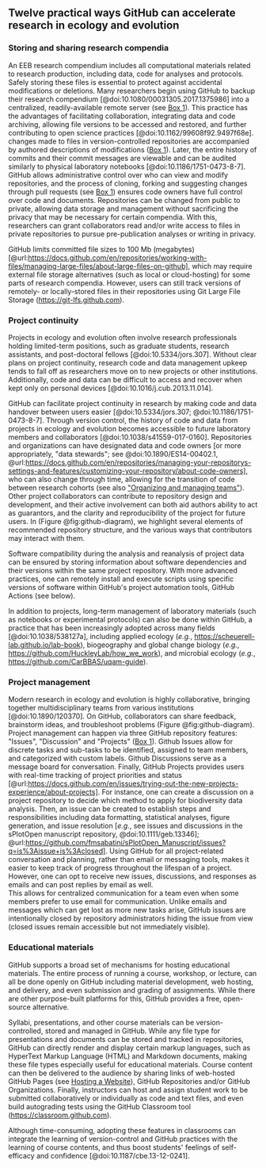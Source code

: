 ## Twelve practical ways GitHub can accelerate research in ecology and evolution

### Storing and sharing research compendia

<!--*contributors to this section: Dylan Gomes, Emma Hudgins, Pedro Braga, Katherine Hébert* -->
An EEB research compendium includes all computational materials related to research production, including data, code for analyses and protocols. 
Safely storing these files is essential to protect against accidental modifications or deletions.
Many researchers begin using GitHub to backup their research compendium [@doi:10.1080/00031305.2017.1375986] into a centralized, readily-available remote server (see [Box 1](#definitions)).
This practice has the advantages of facilitating collaboration, integrating data and code archiving, allowing file versions to be accessed and restored, and further contributing to open science practices [@doi:10.1162/99608f92.9497f68e].
changes made to files in version-controlled repositories are accompanied by authored descriptions of modifications ([Box 1](#definitions)).
Later, the entire history of commits and their commit messages are viewable and can be audited similarly to physical laboratory notebooks [@doi:10.1186/1751-0473-8-7].
GitHub allows administrative control over who can view and modify repositories, and the process of cloning, forking and suggesting changes through pull requests (see [Box 1](#definitions)) ensures code owners have full control over code and documents.
Repositories can be changed from public to private, allowing data storage and management without sacrificing the privacy that may be necessary for certain compendia.
With this, researchers can grant collaborators read and/or write access to files in private repositories to pursue pre-publication analyses or writing in privacy.

GitHub limits committed file sizes to 100 Mb (megabytes) [@url:https://docs.github.com/en/repositories/working-with-files/managing-large-files/about-large-files-on-github], which may require external file storage alternatives (such as local or cloud-hosting) for some parts of research compendia.
However, users can still track versions of remotely- or locally-stored files in their repositories using Git Large File Storage (<https://git-lfs.github.com>).

### Project continuity

<!--*Contributors to this section: BPME, VF, PHPB  -->

Projects in ecology and evolution often involve research professionals holding limited-term positions, such as graduate students, research assistants, and post-doctoral fellows [@doi:10.5334/jors.307].
Without clear plans on project continuity, research code and data management upkeep tends to fall off as researchers move on to new projects or other institutions.
Additionally, code and data can be difficult to access and recover when kept only on personal devices [@doi:10.1016/j.cub.2013.11.014].

GitHub can facilitate project continuity in research by making code and data handover between users easier [@doi:10.5334/jors.307; @doi:10.1186/1751-0473-8-7].
Through version control, the history of code and data from projects in ecology and evolution becomes accessible to future laboratory members and collaborators [@doi:10.1038/s41559-017-0160].
Repositories and organizations can have designated data and code owners [or more appropriately, "data stewards"; see @doi:10.1890/ES14-00402.1, @url:https://docs.github.com/en/repositories/managing-your-repositorys-settings-and-features/customizing-your-repository/about-code-owners], who can also change through time, allowing for the transition of code between research cohorts (see also ["Organizing and managing teams"](#organizations)).
Other project collaborators can contribute to repository design and development, and their active involvement can both aid authors ability to act as guarantors, and the clarity and reproducibility of the project for future users.
In (Figure @fig:github-diagram), we highlight several elements of recommended repository structure, and the various ways that contributors may interact with them.

Software compatibility during the analysis and reanalysis of project data can be ensured by storing information about software dependencies and their versions within the same project repository.
With more advanced practices, one can remotely install and execute scripts using specific versions of software within GitHub's project automation tools, GitHub Actions (see below).

In addition to projects, long-term management of laboratory materials (such as notebooks or experimental protocols) can also be done within GitHub, a practice that has been increasingly adopted across many fields [@doi:10.1038/538127a], including applied ecology (_e.g._, <https://scheuerell-lab.github.io/lab-book>), biogeography and global change biology (_e.g._, <https://github.com/HuckleyLab/how_we_work>), and microbial ecology (_e.g._, <https://github.com/CarBBAS/uqam-guide>). 


### Project management

<!--*Contributors to this section: Kaitlyn Gaynor, Rob Crystal-Ornelas, Pedro Braga*-->

Modern research in ecology and evolution is highly collaborative, bringing together multidisciplinary teams from various institutions [@doi:10.1890/120370].
On GitHub, collaborators can share feedback, brainstorm ideas, and troubleshoot problems (Figure @fig:github-diagram).
Project management can happen via three GitHub repository features: "Issues", "Discussion" and "Projects" ([Box 1](#definitions)).
Github Issues allow for discrete tasks and sub-tasks to be identified, assigned to team members, and categorized with custom labels.
Github Discussions serve as a message board for conversation.
Finally, GitHub Projects provides users with real-time tracking of project priorities and status [@url:https://docs.github.com/en/issues/trying-out-the-new-projects-experience/about-projects].
For instance, one can create a discussion on a project repository to decide which method to apply for biodiversity data analysis.
Then, an issue can be created to establish steps and responsibilities including data formatting, statistical analyses, figure generation, and issue resolution [_e.g._, see issues and discussions in the sPlotOpen manuscript repository, @doi:10.1111/geb.13346]; @url:https://github.com/fmsabatini/sPlotOpen_Manuscript/issues?q=is%3Aissue+is%3Aclosed].
Using GitHub for all project-related conversation and planning, rather than email or messaging tools, makes it easier to keep track of progress throughout the lifespan of a project. 
However, one can opt to receive new issues, discussions, and responses as emails and can post replies by email as well.  
This allows for centralized communication for a team even when some members prefer to use email for communication.
Unlike emails and messages which can get lost as more new tasks arise, GitHub issues are intentionally closed by repository administrators hiding the issue from view (closed issues remain accessible but not immediately visible).

### Educational materials

<!-- *contributors to this section: Cole Brookson, PHPB* -->

GitHub supports a broad set of mechanisms for hosting educational materials.
The entire process of running a course, workshop, or lecture, can all be done openly on GitHub including material development, web hosting, and delivery, and even submission and grading of assignments.
While there are other purpose-built platforms for this, GitHub provides a free, open-source alternative.

Syllabi, presentations, and other course materials can be version-controlled, stored and managed in GitHub.
While any file type for presentations and documents can be stored and tracked in repositories, GitHub can directly render and display certain markup languages, such as HyperText Markup Language (HTML) and Markdown documents, making these file types especially useful for educational materials.
Course content can then be delivered to the audience by sharing links of web-hosted GitHub Pages (see [Hosting a Website](#hosting-a-website)), GitHub Repositories and/or GitHub Organizations.
Finally, instructors can host and assign student work to be submitted collaboratively or individually as code and text files, and even build autograding tests using the GitHub Classroom tool (<https://classroom.github.com>).

Although time-consuming, adopting these features in classrooms can integrate the learning of version-control and GitHub practices with the learning of course contents, and thus boost students' feelings of self-efficacy and confidence [@doi:10.1187/cbe.13-12-0241].